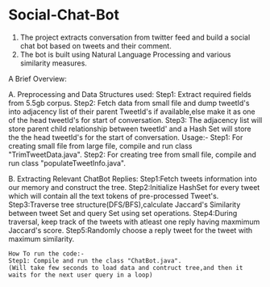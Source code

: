 # Social-Chat-Bot
1. The project extracts conversation from twitter feed and build a social chat bot based on tweets and their comment.
2. The bot is built using Natural Language Processing and various similarity measures.

A Brief Overview:
  
  A. Preprocessing and Data Structures used:
	    Step1: Extract required fields from 5.5gb corpus.
	    Step2: Fetch data from small file and dump tweetId's into adjacency list of their parent TweetId's if available,else 
		       make it as one of the head tweetId's for start of conversation.
      Step3: The adjacency list will store parent child relationship between tweetId' and a Hash Set will store the the head tweetId's for           the start of conversation.
  Usage:-
	    Step1: For creating small file from large file, compile and run class "TrimTweetData.java".
	    Step2: For creating tree from small file, compile and run class "populateTweetInfo.java".
	
 B. Extracting Relevant ChatBot Replies: 
	Step1:Fetch tweets information into our memory and construct the tree.
	Step2:Initialize HashSet for every tweet which will contain all the text tokens of pre-processed Tweet's.
	Step3:Traverse tree structure(DFS/BFS),calculate Jaccard's Similarity between tweet Set and query Set using set operations.
	Step4:During traversal, keep track of the tweets with atleast one reply having maxmimum Jaccard's score.
	Step5:Randomly choose a reply tweet for the tweet with maximum similarity.
	
	How To run the code:-
	Step1: Compile and run the class "ChatBot.java".
	(Will take few seconds to load data and contruct tree,and then it waits for the next user query in a loop)
